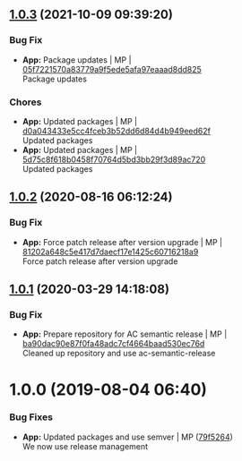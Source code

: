 <a name="1.0.3"></a>

## [1.0.3](https://github.com/mmpro/ac-byteconverter/compare/v1.0.2..v1.0.3) (2021-10-09 09:39:20)


### Bug Fix

* **App:** Package updates | MP | [05f7221570a83779a9f5ede5afa97eaaad8dd825](https://github.com/mmpro/ac-byteconverter/commit/05f7221570a83779a9f5ede5afa97eaaad8dd825)    
Package updates
### Chores

* **App:** Updated packages | MP | [d0a043433e5cc4fceb3b52dd6d84d4b949eed62f](https://github.com/mmpro/ac-byteconverter/commit/d0a043433e5cc4fceb3b52dd6d84d4b949eed62f)    
Updated packages
* **App:** Updated packages | MP | [5d75c8f618b0458f70764d5bd3bb29f3d89ac720](https://github.com/mmpro/ac-byteconverter/commit/5d75c8f618b0458f70764d5bd3bb29f3d89ac720)    
Updated packages
<a name="1.0.2"></a>

## [1.0.2](https://github.com/mmpro/ac-byteconverter/compare/v1.0.1..v1.0.2) (2020-08-16 06:12:24)


### Bug Fix

* **App:** Force patch release after version upgrade | MP | [81202a648c5e417d7daecf17e1425c60716218a9](https://github.com/mmpro/ac-byteconverter/commit/81202a648c5e417d7daecf17e1425c60716218a9)    
Force patch release after version upgrade
<a name="1.0.1"></a>

## [1.0.1](https://github.com/mmpro/ac-byteconverter/compare/v1.0.0..v1.0.1) (2020-03-29 14:18:08)


### Bug Fix

* **App:** Prepare repository for AC semantic release | MP | [ba90dac90e87f0fa48adc7cf4664baad530ec76d](https://github.com/mmpro/ac-byteconverter/commit/ba90dac90e87f0fa48adc7cf4664baad530ec76d)    
Cleaned up repository and use ac-semantic-release
<a name="1.0.0"></a>
# 1.0.0 (2019-08-04 06:40)


### Bug Fixes

* **App:** Updated packages and use semver | MP ([79f5264](https://github.com/mmpro/ac-byteconverter/commit/79f5264))    
  We now use release management



